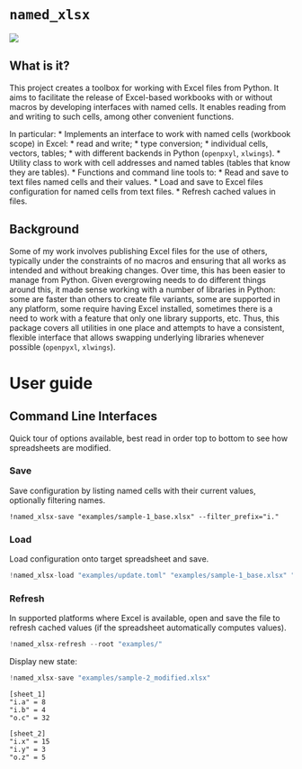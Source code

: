 # `named_xlsx`


[![](https://img.shields.io/badge/code%20style-black-000000.svg)](https://github.com/psf/black)

## What is it?

This project creates a toolbox for working with Excel files from Python.
It aims to facilitate the release of Excel-based workbooks with or
without macros by developing interfaces with named cells. It enables
reading from and writing to such cells, among other convenient
functions.

In particular: \* Implements an interface to work with named cells
(workbook scope) in Excel: \* read and write; \* type conversion; \*
individual cells, vectors, tables; \* with different backends in Python
(`openpxyl`, `xlwings`). \* Utility class to work with cell addresses
and named tables (tables that know they are tables). \* Functions and
command line tools to: \* Read and save to text files named cells and
their values. \* Load and save to Excel files configuration for named
cells from text files. \* Refresh cached values in files.

## Background

Some of my work involves publishing Excel files for the use of others,
typically under the constraints of no macros and ensuring that all works
as intended and without breaking changes. Over time, this has been
easier to manage from Python. Given evergrowing needs to do different
things around this, it made sense working with a number of libraries in
Python: some are faster than others to create file variants, some are
supported in any platform, some require having Excel installed,
sometimes there is a need to work with a feature that only one library
supports, etc. Thus, this package covers all utilities in one place and
attempts to have a consistent, flexible interface that allows swapping
underlying libraries whenever possible (`openpyxl`, `xlwings`).

# User guide

## Command Line Interfaces

Quick tour of options available, best read in order top to bottom to see
how spreadsheets are modified.

### Save

Save configuration by listing named cells with their current values,
optionally filtering names.

``` {commandline}
!named_xlsx-save "examples/sample-1_base.xlsx" --filter_prefix="i."
```

### Load

Load configuration onto target spreadsheet and save.

``` python
!named_xlsx-load "examples/update.toml" "examples/sample-1_base.xlsx" "examples/sample-2_modified.xlsx"
```

### Refresh

In supported platforms where Excel is available, open and save the file
to refresh cached values (if the spreadsheet automatically computes
values).

``` python
!named_xlsx-refresh --root "examples/"
```

Display new state:

``` python
!named_xlsx-save "examples/sample-2_modified.xlsx"
```

    [sheet_1]
    "i.a" = 8
    "i.b" = 4
    "o.c" = 32

    [sheet_2]
    "i.x" = 15
    "i.y" = 3
    "o.z" = 5
